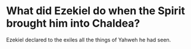 # What did Ezekiel do when the Spirit brought him into Chaldea?

Ezekiel declared to the exiles all the things of Yahweh he had seen.
